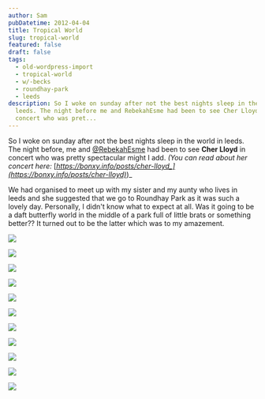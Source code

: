 ```yaml
---
author: Sam
pubDatetime: 2012-04-04
title: Tropical World
slug: tropical-world
featured: false
draft: false
tags:
  - old-wordpress-import
  - tropical-world
  - w/-becks
  - roundhay-park
  - leeds
description: So I woke on sunday after not the best nights sleep in the world in
  leeds. The night before me and RebekahEsme had been to see Cher Lloyd in
  concert who was pret...
---
```

So I woke on sunday after not the best nights sleep in the world in leeds. The night before, me and [@RebekahEsme](http://rebekahesme.com) had been to see **Cher Lloyd** in concert who was pretty spectacular might I add. _(You can read about her concert here:_ [_https://bonxy.info/posts/cher-lloyd_](https://bonxy.info/posts/cher-lloyd)_)_

We had organised to meet up with my sister and my aunty who lives in leeds and she suggested that we go to Roundhay Park as it was such a lovely day. Personally, I didn't know what to expect at all. Was it going to be a daft butterfly world in the middle of a park full of little brats or something better?? It turned out to be the latter which was to my amazement.

![](/assets/2012/2012-04-04-tropical-world-DSC_0039.JPG)

![](/assets/2012/2012-04-04-tropical-world-DSC_0056.JPG)

![](/assets/2012/2012-04-04-tropical-world-DSC_0082.JPG)

![](/assets/2012/2012-04-04-tropical-world-DSC_0100.JPG)

![](/assets/2012/2012-04-04-tropical-world-DSC_0111.JPG)

![](/assets/2012/2012-04-04-tropical-world-DSC_0121.JPG)

![](/assets/2012/2012-04-04-tropical-world-DSC_0140.JPG)

![](/assets/2012/2012-04-04-tropical-world-DSC_0198.JPG)

![](/assets/2012/2012-04-04-tropical-world-DSC_0209.JPG)

![](/assets/2012/2012-04-04-tropical-world-DSC_0221.JPG)

![](/assets/2012/2012-04-04-tropical-world-DSC_0233.JPG)